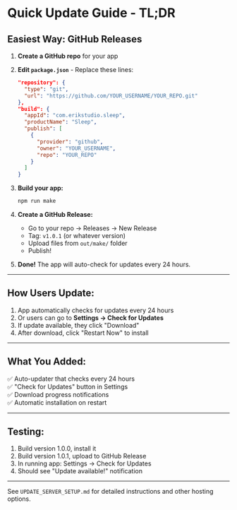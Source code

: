 # Quick Update Guide - TL;DR

## Easiest Way: GitHub Releases

1. **Create a GitHub repo** for your app

2. **Edit `package.json`** - Replace these lines:
   ```json
   "repository": {
     "type": "git",
     "url": "https://github.com/YOUR_USERNAME/YOUR_REPO.git"
   },
   "build": {
     "appId": "com.erikstudio.sleep",
     "productName": "Sleep",
     "publish": [
       {
         "provider": "github",
         "owner": "YOUR_USERNAME",
         "repo": "YOUR_REPO"
       }
     ]
   }
   ```

3. **Build your app:**
   ```bash
   npm run make
   ```

4. **Create a GitHub Release:**
   - Go to your repo → Releases → New Release
   - Tag: `v1.0.1` (or whatever version)
   - Upload files from `out/make/` folder
   - Publish!

5. **Done!** The app will auto-check for updates every 24 hours.

---

## How Users Update:

1. App automatically checks for updates every 24 hours
2. Or users can go to **Settings → Check for Updates**
3. If update available, they click "Download"
4. After download, click "Restart Now" to install

---

## What You Added:

✅ Auto-updater that checks every 24 hours  
✅ "Check for Updates" button in Settings  
✅ Download progress notifications  
✅ Automatic installation on restart  

---

## Testing:

1. Build version 1.0.0, install it
2. Build version 1.0.1, upload to GitHub Release
3. In running app: Settings → Check for Updates
4. Should see "Update available!" notification

---

See `UPDATE_SERVER_SETUP.md` for detailed instructions and other hosting options.

